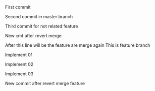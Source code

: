 First commit

Second commit in master branch

Third commit for not related feature

New cmt after revert merge

After this line will be the feature are merge again
This is feature branch

Implement 01

Implement 02

Implement 03

New commit after revert merge feature